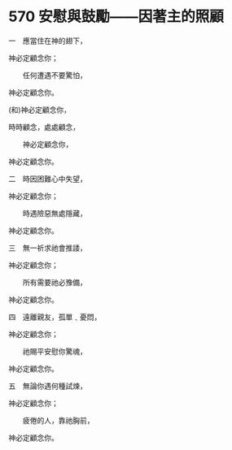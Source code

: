 # 570 安慰與鼓勵——因著主的照顧

一　應當住在神的翅下，

神必定顧念你；

　　任何遭遇不要驚怕，

神必定顧念你。

(和)神必定顧念你，

時時顧念，處處顧念，

　　神必定顧念你，

神必定顧念你。

二　時因困難心中失望，

神必定顧念你；

　　時遇險惡無處隱藏，

神必定顧念你。

三　無一祈求祂會推諉，

神必定顧念你；

　　所有需要祂必豫備，

神必定顧念你。

四　遠離親友，孤單﹑憂悶，

神必定顧念你；

　　祂賜平安慰你驚魂，

神必定顧念你。

五　無論你遇何種試煉，

神必定顧念你；

　　疲倦的人，靠祂胸前，

神必定顧念你。


